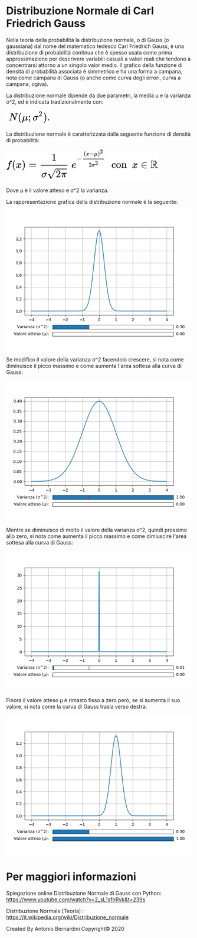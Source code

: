 # Distribuzione Normale di Carl Friedrich Gauss

Nella teoria della probabilità la distribuzione normale, o di Gauss (o gaussiana) dal nome del matematico tedesco Carl Friedrich Gauss, è una distribuzione di probabilità continua che è spesso usata come prima approssimazione per descrivere variabili casuali a valori reali che tendono a concentrarsi attorno a un singolo valor medio. Il grafico della funzione di densità di probabilità associata è simmetrico e ha una forma a campana, nota come campana di Gauss (o anche come curva degli errori, curva a campana, ogiva).

La distribuzione normale dipende da due parametri, la media μ e la varianza σ^2, ed è indicata tradizionalmente con:

![](image/ad0c462e4e3200126b15a81d4e6e1dc5ff5932de.svg)

La distribuzione normale è caratterizzata dalla seguente funzione di densità di probabilità:

![](image/12210c115c9301f98fc9f1c1abc8b2192b6eefc5.svg)

Dove μ è il valore atteso e σ^2 la varianza.

La rappresentazione grafica della distribuzione normale è la seguente:

![](image/Figure_1.png)

Se modifico il valore della varianza σ^2 facendolo crescere, si nota come diminuisce il picco massimo e come aumenta l'area sottesa alla curva di Gauss:

![](image/Figure_2.png)

Mentre se diminuisco di molto il valore della varianza σ^2, quindi prossimo allo zero, si nota come aumenta il picco massimo e come dimiuscire l'area sottesa alla curva di Gauss:

![](image/Figure_3.png)

Finora il valore atteso μ è rimasto fisso a zero però, se si aumenta il suo valore, si nota come la curva di Gauss trasla verso destra:

![](image/Figure_4.png)

# Per maggiori informazioni

Spiegazione online Distribuzione Normale di Gauss con Python: https://www.youtube.com/watch?v=2_sL1sfnRvk&t=239s

Distribuzione Normale [Teoria] : https://it.wikipedia.org/wiki/Distribuzione_normale

Created By Antonio Bernardini Copyright© 2020

